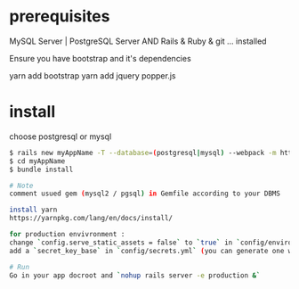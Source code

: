
# prerequisites

MySQL Server | PostgreSQL Server AND Rails & Ruby & git ... installed

Ensure you have bootstrap and it's dependencies

yarn add bootstrap
yarn add jquery popper.js

# install

choose postgresql or mysql 
```bash
$ rails new myAppName -T --database=(postgresql|mysql) --webpack -m https://raw.githubusercontent.com/k0p0/rails-template/master/full.rb
$ cd myAppName
$ bundle install

# Note
comment usued gem (mysql2 / pgsql) in Gemfile according to your DBMS

install yarn
https://yarnpkg.com/lang/en/docs/install/

for production envivronment : 
change `config.serve_static_assets = false` to `true` in `config/environments/production.rb`
add a `secret_key_base` in `config/secrets.yml` (you can generate one with `bundle exec rake secret`)

# Run 
Go in your app docroot and `nohup rails server -e production &`
